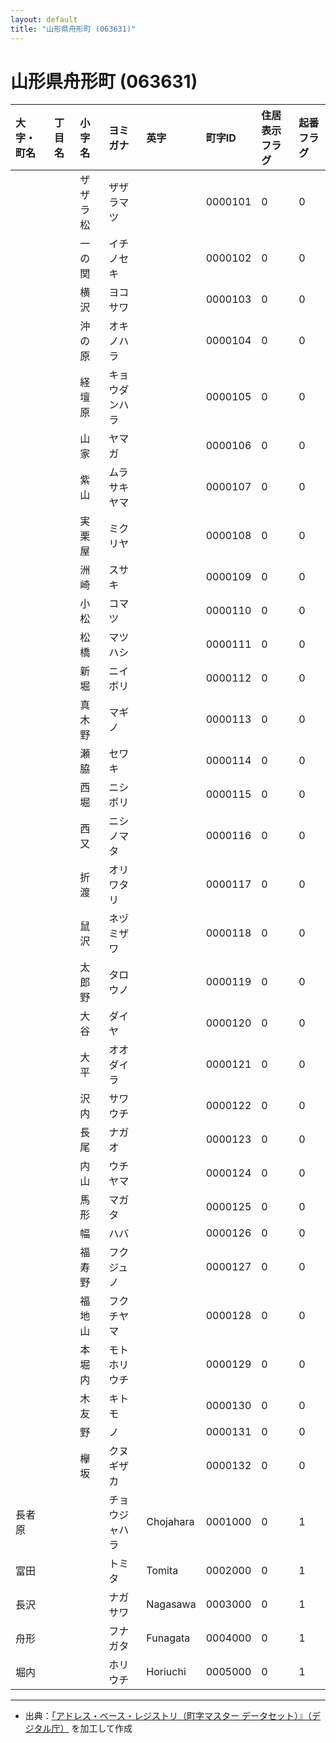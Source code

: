 ```yaml
---
layout: default
title: "山形県舟形町 (063631)"
---
```


# 山形県舟形町 (063631)

| 大字・町名 | 丁目名 | 小字名 | ヨミガナ | 英字 | 町字ID | 住居表示フラグ | 起番フラグ |
|:---|:---|:---|:---|:---|:---|:---|:---|
|  |  | ザザラ松 | ザザラマツ |  | 0000101 | 0 | 0 |
|  |  | 一の関 | イチノセキ |  | 0000102 | 0 | 0 |
|  |  | 横沢 | ヨコサワ |  | 0000103 | 0 | 0 |
|  |  | 沖の原 | オキノハラ |  | 0000104 | 0 | 0 |
|  |  | 経壇原 | キョウダンハラ |  | 0000105 | 0 | 0 |
|  |  | 山家 | ヤマガ |  | 0000106 | 0 | 0 |
|  |  | 紫山 | ムラサキヤマ |  | 0000107 | 0 | 0 |
|  |  | 実栗屋 | ミクリヤ |  | 0000108 | 0 | 0 |
|  |  | 洲崎 | スサキ |  | 0000109 | 0 | 0 |
|  |  | 小松 | コマツ |  | 0000110 | 0 | 0 |
|  |  | 松橋 | マツハシ |  | 0000111 | 0 | 0 |
|  |  | 新堀 | ニイボリ |  | 0000112 | 0 | 0 |
|  |  | 真木野 | マギノ |  | 0000113 | 0 | 0 |
|  |  | 瀬脇 | セワキ |  | 0000114 | 0 | 0 |
|  |  | 西堀 | ニシボリ |  | 0000115 | 0 | 0 |
|  |  | 西又 | ニシノマタ |  | 0000116 | 0 | 0 |
|  |  | 折渡 | オリワタリ |  | 0000117 | 0 | 0 |
|  |  | 鼠沢 | ネヅミザワ |  | 0000118 | 0 | 0 |
|  |  | 太郎野 | タロウノ |  | 0000119 | 0 | 0 |
|  |  | 大谷 | ダイヤ |  | 0000120 | 0 | 0 |
|  |  | 大平 | オオダイラ |  | 0000121 | 0 | 0 |
|  |  | 沢内 | サワウチ |  | 0000122 | 0 | 0 |
|  |  | 長尾 | ナガオ |  | 0000123 | 0 | 0 |
|  |  | 内山 | ウチヤマ |  | 0000124 | 0 | 0 |
|  |  | 馬形 | マガタ |  | 0000125 | 0 | 0 |
|  |  | 幅 | ハバ |  | 0000126 | 0 | 0 |
|  |  | 福寿野 | フクジュノ |  | 0000127 | 0 | 0 |
|  |  | 福地山 | フクチヤマ |  | 0000128 | 0 | 0 |
|  |  | 本堀内 | モトホリウチ |  | 0000129 | 0 | 0 |
|  |  | 木友 | キトモ |  | 0000130 | 0 | 0 |
|  |  | 野 | ノ |  | 0000131 | 0 | 0 |
|  |  | 欅坂 | クヌギザカ |  | 0000132 | 0 | 0 |
| 長者原 |  |  | チョウジャハラ | Chojahara | 0001000 | 0 | 1 |
| 富田 |  |  | トミタ | Tomita | 0002000 | 0 | 1 |
| 長沢 |  |  | ナガサワ | Nagasawa | 0003000 | 0 | 1 |
| 舟形 |  |  | フナガタ | Funagata | 0004000 | 0 | 1 |
| 堀内 |  |  | ホリウチ | Horiuchi | 0005000 | 0 | 1 |

---

- 出典：[「アドレス・ベース・レジストリ（町字マスター データセット）』（デジタル庁）](https://www.digital.go.jp/policies/base_registry_address/) を加工して作成
